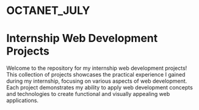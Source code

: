 # OCTANET_JULY
# Internship Web Development Projects
Welcome to the repository for my internship web development projects! This collection of projects showcases the practical experience I gained during my internship, focusing on various aspects of web development. Each project demonstrates my ability to apply web development concepts and technologies to create functional and visually appealing web applications.
